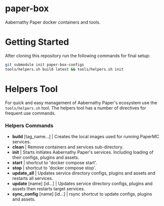 # paper-box
Aabernathy Paper docker containers and tools.

# Getting Started
After cloning this repository run the following commands for final
setup:
```bash
git submodule init paper-box-configs
tools/helpers.sh build latest && tools/helpers.sh init
```

# Helpers Tool
For quick and easy management of Aabernathy Paper's ecosystem use the
`tools/helpers.sh` tool. The helpers tool has a number of directives
for frequent use commands.

### Helpers Commands
- **build** [tag_name...] | Creates the local images used for running
  PaperMC services.
- **clean** | Remove containers and services sub-directory.
- **init** | Starts initiates Aabernathy Paper's services. Including
  loading of their configs, plugins and assets.
- **start** | shortcut to 'docker compose start'.
- **stop** | shortcut to 'docker compose stop'.
- **update_all** | Updates service directory configs, plugins and
  assets and restarts all services.
- **update** [name] [id...] | Updates service directory configs,
  plugins and assets then restarts target services.
- **sync_config** [name] [id...] | rsync shortcut to update configs,
  plugins and assets.
